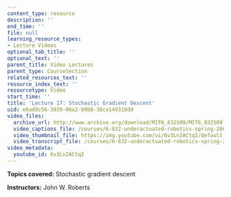 ```yaml
---
content_type: resource
description: ''
end_time: ''
file: null
learning_resource_types:
- Lecture Videos
optional_tab_title: ''
optional_text: ''
parent_title: Video Lectures
parent_type: CourseSection
related_resources_text: ''
resource_index_text: ''
resourcetype: Video
start_time: ''
title: 'Lecture 17: Stochastic Gradient Descent'
uid: e6ad9c56-3939-06a2-b9b8-38ca149318dd
video_files:
  archive_url: http://www.archive.org/download/MIT6_832S09/MIT6_832S09lec17_300k.mp4
  video_captions_file: /courses/6-832-underactuated-robotics-spring-2009/1135c83da29d5c60887f061b93afe4b4_6v3Ln2ACtqI.vtt
  video_thumbnail_file: https://img.youtube.com/vi/6v3Ln2ACtqI/default.jpg
  video_transcript_file: /courses/6-832-underactuated-robotics-spring-2009/dd18a71f0be893587422acf106e0fc7c_6v3Ln2ACtqI.pdf
video_metadata:
  youtube_id: 6v3Ln2ACtqI
---
```


**Topics covered:** Stochastic gradient descent

**Instructors:** John W. Roberts